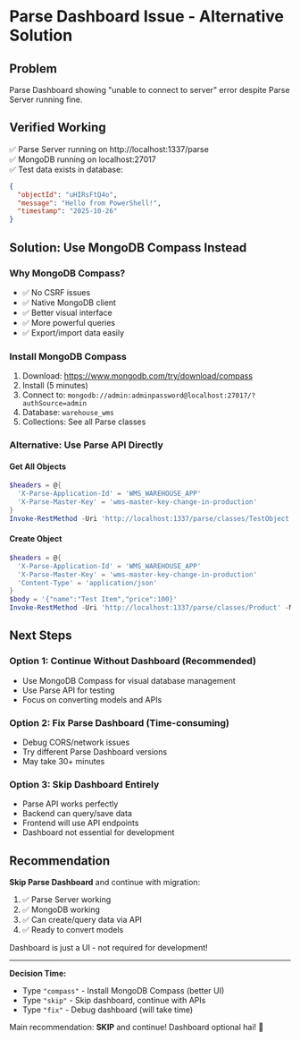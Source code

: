 # Parse Dashboard Issue - Alternative Solution

## Problem
Parse Dashboard showing "unable to connect to server" error despite Parse Server running fine.

## Verified Working
✅ Parse Server running on http://localhost:1337/parse  
✅ MongoDB running on localhost:27017  
✅ Test data exists in database:
```json
{
  "objectId": "uHIRsFtQ4o",
  "message": "Hello from PowerShell!",
  "timestamp": "2025-10-26"
}
```

## Solution: Use MongoDB Compass Instead

### Why MongoDB Compass?
- ✅ No CSRF issues
- ✅ Native MongoDB client
- ✅ Better visual interface
- ✅ More powerful queries
- ✅ Export/import data easily

### Install MongoDB Compass
1. Download: https://www.mongodb.com/try/download/compass
2. Install (5 minutes)
3. Connect to: `mongodb://admin:adminpassword@localhost:27017/?authSource=admin`
4. Database: `warehouse_wms`
5. Collections: See all Parse classes

### Alternative: Use Parse API Directly

#### Get All Objects
```powershell
$headers = @{ 
  'X-Parse-Application-Id' = 'WMS_WAREHOUSE_APP'
  'X-Parse-Master-Key' = 'wms-master-key-change-in-production'
}
Invoke-RestMethod -Uri 'http://localhost:1337/parse/classes/TestObject' -Headers $headers
```

#### Create Object
```powershell
$headers = @{ 
  'X-Parse-Application-Id' = 'WMS_WAREHOUSE_APP'
  'X-Parse-Master-Key' = 'wms-master-key-change-in-production'
  'Content-Type' = 'application/json'
}
$body = '{"name":"Test Item","price":100}'
Invoke-RestMethod -Uri 'http://localhost:1337/parse/classes/Product' -Method Post -Headers $headers -Body $body
```

## Next Steps

### Option 1: Continue Without Dashboard (Recommended)
- Use MongoDB Compass for visual database management
- Use Parse API for testing
- Focus on converting models and APIs

### Option 2: Fix Parse Dashboard (Time-consuming)
- Debug CORS/network issues
- Try different Parse Dashboard versions
- May take 30+ minutes

### Option 3: Skip Dashboard Entirely
- Parse API works perfectly
- Backend can query/save data
- Frontend will use API endpoints
- Dashboard not essential for development

## Recommendation
**Skip Parse Dashboard** and continue with migration:
1. ✅ Parse Server working
2. ✅ MongoDB working
3. ✅ Can create/query data via API
4. ✅ Ready to convert models

Dashboard is just a UI - not required for development!

---

**Decision Time:**
- Type `"compass"` - Install MongoDB Compass (better UI)
- Type `"skip"` - Skip dashboard, continue with APIs
- Type `"fix"` - Debug dashboard (will take time)

Main recommendation: **SKIP** and continue! Dashboard optional hai! 🚀
